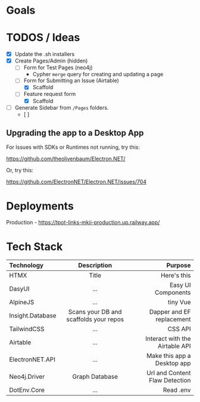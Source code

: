 # Goals

# TODOS / Ideas

- [x] Update the .sh installers
- [x] Create Pages/Admin (hidden)
  - [ ] Form for Test Pages (neo4j)
    - Cypher `merge` query for creating and updating a page
  - [ ] Form for Submitting an Issue (Airtable)
    - [x] Scaffold
  - [ ] Feature request form
    - [x] Scaffold
- [ ] Generate Sidebar from `/Pages` folders.
  - [ ] 

## Upgrading the app to a Desktop App
  

For Issues with SDKs or Runtimes not running, try this:

https://github.com/theolivenbaum/Electron.NET/

Or, try this:

https://github.com/ElectronNET/Electron.NET/issues/704


# Deployments

Production - https://tpot-links-mkii-production.up.railway.app/

# Tech Stack

| Technology      | Description | Purpose     |
| :---        |    :----:   |          ---: |
| HTMX      | Title       | Here's this   |
| DasyUI  | ...        | Easy UI Components      |
| AlpineJS  | ...        | tiny Vue      |
| Insight.Database   | Scans your DB and scaffolds your repos        | Dapper and EF replacement     |
| TailwindCSS   | ...        | CSS API      |
| Airtable   | ...        | Interact with the Airtable API     |
| ElectronNET.API   | ...        | Make this app a Desktop app      |
| Neo4j.Driver   | Graph Database        |  Url and Content Flaw Detection     |
| DotEnv.Core   | ...        | Read .env      |


